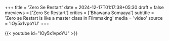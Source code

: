 +++
title = 'Zero Se Restart'
date = 2024-12-17T01:17:38+05:30
draft = false
mreviews = ['Zero Se Restart']
critics = ['Bhawana Somaaya']
subtitle = 'Zero se Restart is like a master class in Filmmaking'
media = 'video'
source = 'IOy5x1vpoYU'
+++

{{< youtube id="IOy5x1vpoYU" >}}
